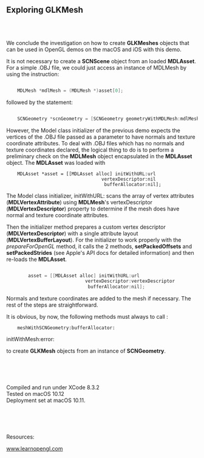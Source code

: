 ## Exploring GLKMesh
<br />
<br />

We conclude the investigation on how to create **GLKMeshes** objects that can be used in OpenGL demos on the macOS and iOS with this demo. 


It is not necessary to create a **SCNScene** object from an loaded **MDLAsset**. For a simple .OBJ file, we could just access an instance of MDLMesh by using the instruction:


```objective-C

    MDLMesh *mdlMesh = (MDLMesh *)asset[0];


```

followed by the statement:


```objective-C

    SCNGeometry *scnGeometry = [SCNGeometry geometryWithMDLMesh:mdlMesh];

```

However, the Model class initializer of the previous demo expects the vertices of the .OBJ file passed as a parameter to have normals and texture coordinate attributes. To deal with .OBJ files which has no normals and texture coordinates declared, the logical thing to do is to perform a preliminary check on the **MDLMesh** object encapsulated in the **MDLAsset** object. The **MDLAsset** was loaded with 

        MDLAsset *asset = [[MDLAsset alloc] initWithURL:url
                                       vertexDescriptor:nil
                                        bufferAllocator:nil];


The Model class initializer, initWithURL: scans the array of vertex attributes (**MDLVertexAttribute**) using **MDLMesh**'s vertexDescriptor (**MDLVertexDescriptor**) property to determine if the mesh does have normal and texture coordinate attributes.

Then the initializer method prepares a custom vertex descriptor (**MDLVertexDescriptor**) with a single attribute layout (**MDLVertexBufferLayout**). For the initializer to work properly with the *prepareForOpenGL* method, it calls the 2 methods, **setPackedOffsets** and **setPackedStrides** (see Apple's API docs for detailed information) and then re-loads the **MDLAsset**.
 
```objective-C

        asset = [[MDLAsset alloc] initWithURL:url
                             vertexDescriptor:vertexDescriptor
                              bufferAllocator:nil];

```

Normals and texture coordinates are added to the mesh if necessary. The rest of the steps are straightforward.


It is obvious, by now, the following methods must always to call :

        meshWithSCNGeometry:bufferAllocator:

initWithMesh:error:

to create **GLKMesh** objects from an instance of **SCNGeometry**. 


<br />
<br />
<br />

Compiled and run under XCode 8.3.2
<br />
Tested on macOS 10.12
<br />
Deployment set at macOS 10.11.

<br />
<br />
<br />

Resources:

www.learnopengl.com

